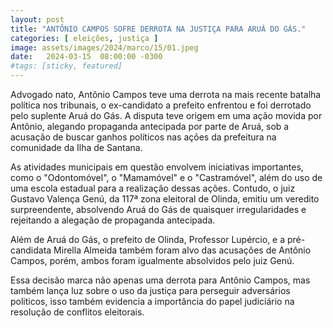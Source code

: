 ```yaml
---
layout: post
title: "ANTÔNIO CAMPOS SOFRE DERROTA NA JUSTIÇA PARA ARUÁ DO GÁS."
categories: [ eleições, justiça ]
image: assets/images/2024/marco/15/01.jpeg
date:   2024-03-15  08:00:00 -0300
#tags: [sticky, featured]
---
```

Advogado nato, Antônio Campos teve uma derrota na mais recente batalha política nos tribunais, o ex-candidato a prefeito enfrentou e foi derrotado pelo suplente Aruá do Gás. A disputa teve origem em uma ação movida por Antônio, alegando propaganda antecipada por parte de Aruá, sob a acusação de buscar ganhos políticos nas ações da prefeitura na comunidade da Ilha de Santana.

As atividades municipais em questão envolvem iniciativas importantes, como o "Odontomóvel", o "Mamamóvel" e o "Castramóvel", além do uso de uma escola estadual para a realização dessas ações. Contudo, o juiz Gustavo Valença Genú, da 117ª zona eleitoral de Olinda, emitiu um veredito surpreendente, absolvendo Aruá do Gás de quaisquer irregularidades e rejeitando a alegação de propaganda antecipada.

Além de Aruá do Gás, o prefeito de Olinda, Professor Lupércio, e a pré-candidata Mirella Almeida também foram alvo das acusações de Antônio Campos, porém, ambos foram igualmente absolvidos pelo juiz Genú.

Essa decisão marca não apenas uma derrota para Antônio Campos, mas também lança luz sobre o uso da justiça para perseguir adversários politicos, isso também evidencia a importância do papel judiciário na resolução de conflitos eleitorais.